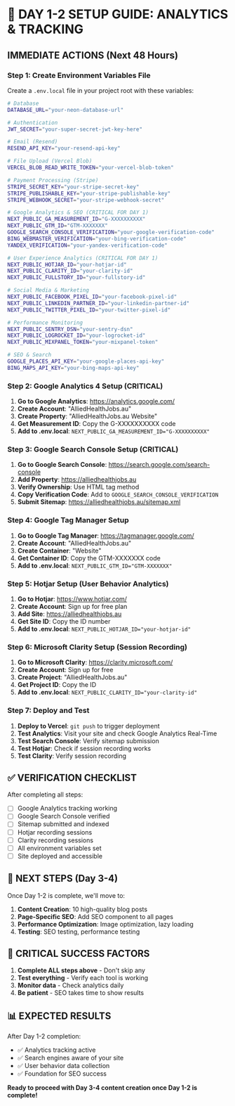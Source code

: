 # 🚀 DAY 1-2 SETUP GUIDE: ANALYTICS & TRACKING

## IMMEDIATE ACTIONS (Next 48 Hours)

### Step 1: Create Environment Variables File

Create a `.env.local` file in your project root with these variables:

```bash
# Database
DATABASE_URL="your-neon-database-url"

# Authentication
JWT_SECRET="your-super-secret-jwt-key-here"

# Email (Resend)
RESEND_API_KEY="your-resend-api-key"

# File Upload (Vercel Blob)
VERCEL_BLOB_READ_WRITE_TOKEN="your-vercel-blob-token"

# Payment Processing (Stripe)
STRIPE_SECRET_KEY="your-stripe-secret-key"
STRIPE_PUBLISHABLE_KEY="your-stripe-publishable-key"
STRIPE_WEBHOOK_SECRET="your-stripe-webhook-secret"

# Google Analytics & SEO (CRITICAL FOR DAY 1)
NEXT_PUBLIC_GA_MEASUREMENT_ID="G-XXXXXXXXXX"
NEXT_PUBLIC_GTM_ID="GTM-XXXXXXX"
GOOGLE_SEARCH_CONSOLE_VERIFICATION="your-google-verification-code"
BING_WEBMASTER_VERIFICATION="your-bing-verification-code"
YANDEX_VERIFICATION="your-yandex-verification-code"

# User Experience Analytics (CRITICAL FOR DAY 1)
NEXT_PUBLIC_HOTJAR_ID="your-hotjar-id"
NEXT_PUBLIC_CLARITY_ID="your-clarity-id"
NEXT_PUBLIC_FULLSTORY_ID="your-fullstory-id"

# Social Media & Marketing
NEXT_PUBLIC_FACEBOOK_PIXEL_ID="your-facebook-pixel-id"
NEXT_PUBLIC_LINKEDIN_PARTNER_ID="your-linkedin-partner-id"
NEXT_PUBLIC_TWITTER_PIXEL_ID="your-twitter-pixel-id"

# Performance Monitoring
NEXT_PUBLIC_SENTRY_DSN="your-sentry-dsn"
NEXT_PUBLIC_LOGROCKET_ID="your-logrocket-id"
NEXT_PUBLIC_MIXPANEL_TOKEN="your-mixpanel-token"

# SEO & Search
GOOGLE_PLACES_API_KEY="your-google-places-api-key"
BING_MAPS_API_KEY="your-bing-maps-api-key"
```

### Step 2: Google Analytics 4 Setup (CRITICAL)

1. **Go to Google Analytics**: https://analytics.google.com/
2. **Create Account**: "AlliedHealthJobs.au"
3. **Create Property**: "AlliedHealthJobs.au Website"
4. **Get Measurement ID**: Copy the G-XXXXXXXXXX code
5. **Add to .env.local**: `NEXT_PUBLIC_GA_MEASUREMENT_ID="G-XXXXXXXXXX"`

### Step 3: Google Search Console Setup (CRITICAL)

1. **Go to Google Search Console**: https://search.google.com/search-console
2. **Add Property**: https://alliedhealthjobs.au
3. **Verify Ownership**: Use HTML tag method
4. **Copy Verification Code**: Add to `GOOGLE_SEARCH_CONSOLE_VERIFICATION`
5. **Submit Sitemap**: https://alliedhealthjobs.au/sitemap.xml

### Step 4: Google Tag Manager Setup

1. **Go to Google Tag Manager**: https://tagmanager.google.com/
2. **Create Account**: "AlliedHealthJobs.au"
3. **Create Container**: "Website"
4. **Get Container ID**: Copy the GTM-XXXXXXX code
5. **Add to .env.local**: `NEXT_PUBLIC_GTM_ID="GTM-XXXXXXX"`

### Step 5: Hotjar Setup (User Behavior Analytics)

1. **Go to Hotjar**: https://www.hotjar.com/
2. **Create Account**: Sign up for free plan
3. **Add Site**: https://alliedhealthjobs.au
4. **Get Site ID**: Copy the ID number
5. **Add to .env.local**: `NEXT_PUBLIC_HOTJAR_ID="your-hotjar-id"`

### Step 6: Microsoft Clarity Setup (Session Recording)

1. **Go to Microsoft Clarity**: https://clarity.microsoft.com/
2. **Create Account**: Sign up for free
3. **Create Project**: "AlliedHealthJobs.au"
4. **Get Project ID**: Copy the ID
5. **Add to .env.local**: `NEXT_PUBLIC_CLARITY_ID="your-clarity-id"`

### Step 7: Deploy and Test

1. **Deploy to Vercel**: `git push` to trigger deployment
2. **Test Analytics**: Visit your site and check Google Analytics Real-Time
3. **Test Search Console**: Verify sitemap submission
4. **Test Hotjar**: Check if session recording works
5. **Test Clarity**: Verify session recording

## ✅ VERIFICATION CHECKLIST

After completing all steps:

- [ ] Google Analytics tracking working
- [ ] Google Search Console verified
- [ ] Sitemap submitted and indexed
- [ ] Hotjar recording sessions
- [ ] Clarity recording sessions
- [ ] All environment variables set
- [ ] Site deployed and accessible

## 🎯 NEXT STEPS (Day 3-4)

Once Day 1-2 is complete, we'll move to:

1. **Content Creation**: 10 high-quality blog posts
2. **Page-Specific SEO**: Add SEO component to all pages
3. **Performance Optimization**: Image optimization, lazy loading
4. **Testing**: SEO testing, performance testing

## 🚨 CRITICAL SUCCESS FACTORS

1. **Complete ALL steps above** - Don't skip any
2. **Test everything** - Verify each tool is working
3. **Monitor data** - Check analytics daily
4. **Be patient** - SEO takes time to show results

## 📊 EXPECTED RESULTS

After Day 1-2 completion:
- ✅ Analytics tracking active
- ✅ Search engines aware of your site
- ✅ User behavior data collection
- ✅ Foundation for SEO success

**Ready to proceed with Day 3-4 content creation once Day 1-2 is complete!** 